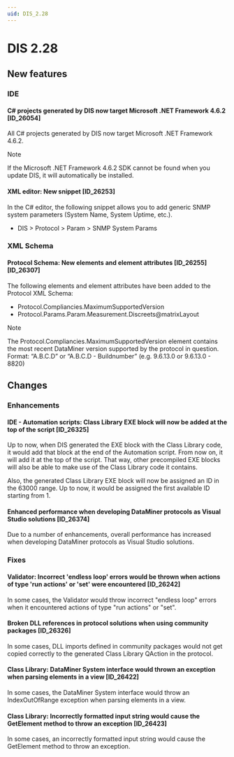 ```yaml
---
uid: DIS_2.28
---
```


# DIS 2.28

## New features

### IDE

#### C# projects generated by DIS now target Microsoft .NET Framework 4.6.2 \[ID_26054\]

All C# projects generated by DIS now target Microsoft .NET Framework 4.6.2.

> [!NOTE]
> If the Microsoft .NET Framework 4.6.2 SDK cannot be found when you update DIS, it will automatically be installed.

#### XML editor: New snippet \[ID_26253\]

In the C# editor, the following snippet allows you to add generic SNMP system parameters (System Name, System Uptime, etc.).

- DIS \> Protocol \> Param \> SNMP System Params

### XML Schema

#### Protocol Schema: New elements and element attributes \[ID_26255\]\[ID_26307\]

The following elements and element attributes have been added to the Protocol XML Schema:

- Protocol.Compliancies.MaximumSupportedVersion
- Protocol.Params.Param.Measurement.Discreets@matrixLayout

> [!NOTE]
> The Protocol.Compliancies.MaximumSupportedVersion element contains the most recent DataMiner version supported by the protocol in question. Format: “A.B.C.D” or “A.B.C.D - Buildnumber” (e.g. 9.6.13.0 or 9.6.13.0 - 8820)

## Changes

### Enhancements

#### IDE - Automation scripts: Class Library EXE block will now be added at the top of the script \[ID_26325\]

Up to now, when DIS generated the EXE block with the Class Library code, it would add that block at the end of the Automation script. From now on, it will add it at the top of the script. That way, other precompiled EXE blocks will also be able to make use of the Class Library code it contains.

Also, the generated Class Library EXE block will now be assigned an ID in the 63000 range. Up to now, it would be assigned the first available ID starting from 1.

#### Enhanced performance when developing DataMiner protocols as Visual Studio solutions \[ID_26374\]

Due to a number of enhancements, overall performance has increased when developing DataMiner protocols as Visual Studio solutions.

### Fixes

#### Validator: Incorrect 'endless loop' errors would be thrown when actions of type 'run actions' or 'set' were encountered \[ID_26242\]

In some cases, the Validator would throw incorrect "endless loop" errors when it encountered actions of type "run actions" or "set".

#### Broken DLL references in protocol solutions when using community packages \[ID_26326\]

In some cases, DLL imports defined in community packages would not get copied correctly to the generated Class Library QAction in the protocol.

#### Class Library: DataMiner System interface would thrown an exception when parsing elements in a view \[ID_26422\]

In some cases, the DataMiner System interface would throw an IndexOutOfRange exception when parsing elements in a view.

#### Class Library: Incorrectly formatted input string would cause the GetElement method to throw an exception \[ID_26423\]

In some cases, an incorrectly formatted input string would cause the GetElement method to throw an exception.
